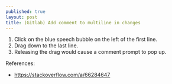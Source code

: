 ```yaml
---
published: true
layout: post
title: (Gitlab) Add comment to multiline in changes
---
```


1.  Click on the blue speech bubble on the left of the first line.
2.  Drag down to the last line.
3.  Releasing the drag would cause a comment prompt to pop up.


References:
- <https://stackoverflow.com/a/66284647>
